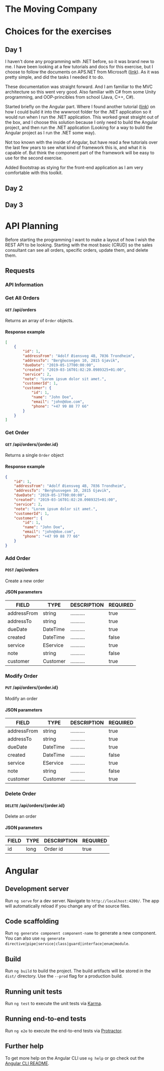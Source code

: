 # The Moving Company

# Choices for the exercises
## Day 1
I haven't done any programming with .NET before, so it was brand new to me. I have been looking at a few tutorials and docs for this exercise, but I choose to follow the documents on APS.NET from Microsoft ([link](https://docs.microsoft.com/en-us/aspnet/core/tutorials/first-web-api?view=aspnetcore-2.2&tabs=visual-studio-code)). As it was pretty simple, and did the tasks I needed it to do.

These documentation was straight forward. And I am familiar to the MVC architecture so this went very good. Also familiar with C# from some Unity programming, and OOP-princibles from school (Java, C++, C#).

Started briefly on the Angular part. Where I found another tutorial ([link](https://medium.com/@levifuller/building-an-angular-application-with-asp-net-core-in-visual-studio-2017-visualized-f4b163830eaa)) on how I could build it into the wwwroot folder for the .NET application so it would run when I run the .NET application. This worked great straight out of the box, and I choose this solution because I only need to build the Angular project, and then run the .NET application (Looking for a way to build the Angular project as I run the .NET some way).

Not too known with the inside of Angular, but have read a few tutorials over the last few years to see what kind of framework this is, and what it is capable of. But think the component part of the framework will be easy to use for the second exercise.

Added Bootstrap as stying for the front-end application as I am very comfortable with this toolkit.



## Day 2


## Day 3



# API Planning
Before starting the programming I want to make a layout of how I wish the REST API to be looking. Starting with the most basic (CRUD) so the sales consultant can see all orders, specific orders, update them, and delete them.

## Requests
### API Information
### Get All Orders
#### `GET` /api/orders
Returns an array of `Order` objects.
#### Response example
```json
[
    {
        "id": 1,
        "addressFrom": "Adolf Øiensveg 4B, 7036 Trondheim",
        "addressTo": "Berghusvegen 10, 2815 Gjøvik",
        "dueDate": "2019-05-17T00:00:00",
        "created": "2019-03-16T01:02:20.0989325+01:00",
        "service": 2,
        "note": "Lorem ipsum dolor sit amet.",
        "customerId": 1,
        "customer": {
            "id": 1,
            "name": "John Doe",
            "email": "john@doe.com",
            "phone": "+47 99 88 77 66"
        }
    }
]
```
### Get Order
#### `GET` /api/orders/{order.id}
Returns a single `Order` object
#### Response example
```json
{
    "id": 1,
    "addressFrom": "Adolf Øiensveg 4B, 7036 Trondheim",
    "addressTo": "Berghusvegen 10, 2815 Gjøvik",
    "dueDate": "2019-05-17T00:00:00",
    "created": "2019-03-16T01:02:20.0989325+01:00",
    "service": 2,
    "note": "Lorem ipsum dolor sit amet.",
    "customerId": 1,
    "customer": {
        "id": 1,
        "name": "John Doe",
        "email": "john@doe.com",
        "phone": "+47 99 88 77 66"
    }
}
```
### Add Order
#### `POST` /api/orders
Create a new order
#### JSON parameters
| FIELD       | TYPE     | DESCRIPTION | REQUIRED |
| ----------- | -------- | ----------- | -------- |
| addressFrom | string   | ........... | true     |
| addressTo   | string   | ........... | true     |
| dueDate     | DateTime | ........... | true     |
| created     | DateTime | ........... | false    |
| service     | EService | ........... | true     |
| note        | string   | ........... | false    |
| customer    | Customer | ........... | true     |

### Modify Order
#### `PUT` /api/orders/{order.id}
Modify an order
#### JSON parameters
| FIELD       | TYPE     | DESCRIPTION | REQUIRED |
| ----------- | -------- | ----------- | -------- |
| addressFrom | string   | ........... | true     |
| addressTo   | string   | ........... | true     |
| dueDate     | DateTime | ........... | true     |
| created     | DateTime | ........... | false    |
| service     | EService | ........... | true     |
| note        | string   | ........... | false    |
| customer    | Customer | ........... | true     |

### Delete Order
#### `DELETE` /api/orders/{order.id}
Delete an order
#### JSON parameters
| FIELD | TYPE | DESCRIPTION | REQUIRED |
| ----- | ---- | ----------- | -------- |
| id    | long | Order id    | true     |

# Angular
## Development server

Run `ng serve` for a dev server. Navigate to `http://localhost:4200/`. The app will automatically reload if you change any of the source files.

## Code scaffolding

Run `ng generate component component-name` to generate a new component. You can also use `ng generate directive|pipe|service|class|guard|interface|enum|module`.

## Build

Run `ng build` to build the project. The build artifacts will be stored in the `dist/` directory. Use the `--prod` flag for a production build.

## Running unit tests

Run `ng test` to execute the unit tests via [Karma](https://karma-runner.github.io).

## Running end-to-end tests

Run `ng e2e` to execute the end-to-end tests via [Protractor](http://www.protractortest.org/).

## Further help

To get more help on the Angular CLI use `ng help` or go check out the [Angular CLI README](https://github.com/angular/angular-cli/blob/master/README.md).